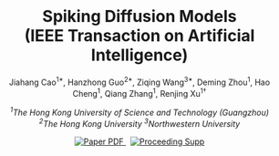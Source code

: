 <br />
<p align="center">
  <h1 align="center">Spiking Diffusion Models
    <br>
(IEEE Transaction on Artificial Intelligence)</h1>
  <p align="center" >
    Jiahang Cao<sup>1*</sup>,
    Hanzhong Guo<sup>2*</sup>,
    Ziqing Wang<sup>3*</sup>,
    Deming Zhou<sup>1</sup>,
    Hao Cheng<sup>1</sup>,
    Qiang Zhang<sup>1</sup>,
    Renjing Xu<sup>1†</sup>
<!--     <a href="https://evelinehong.github.io">Jiahang Cao*</a>,
    <a href="https://haoyuzhen.com">Ziqing Wang*</a>,
    <a href="https://peihaochen.github.io">Hanzhong Guo*</a>,
    <a href="https://zsh2000.github.io">Hao Cheng</a>,
    <a href="https://yilundu.github.io">Qiang Zhang</a>,
    <a href="https://zfchenunique.github.io">Renjing Xu</a> -->
  </p>
  <p align="center" >
    <em><sup>1</sup>The Hong Kong University of Science and Technology (Guangzhou)</em>
    <br>
    <em><sup>2</sup>The Hong Kong University</em> 
    <em><sup>3</sup>Northwestern University</em> 
  </p>
  <p align="center">
    <a href='https://arxiv.org/abs/2306.17046'>
      <img src='https://img.shields.io/badge/Paper-PDF-red?style=flat&logo=arXiv&logoColor=red' alt='Paper PDF'>
    </a>
    <a href='https://openaccess.thecvf.com/content/WACV2024/html/Cao_Spiking_Denoising_Diffusion_Probabilistic_Models_WACV_2024_paper.html' style='padding-left: 0.5rem;'>
      <img src='https://img.shields.io/badge/Proceeding-HTML-blue?style=flat&logo=Google%20chrome&logoColor=blue' alt='Proceeding Supp'>
    </a>
  </p>
<!--   <p align="center">
    <img src="figs/illustration_main.png" alt="Logo" width="80%">
  </p> -->
</p>
